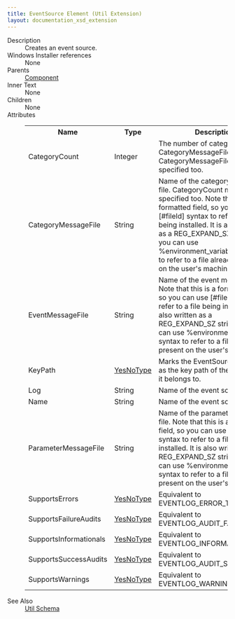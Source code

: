 ```yaml
---
title: EventSource Element (Util Extension)
layout: documentation_xsd_extension
---
```

<dl>
  <dt>Description</dt>
  <dd>Creates an event source.</dd>
  <dt>Windows Installer references</dt>
  <dd>None</dd>
  <dt>Parents</dt>
  <dd>
    <a href="../component/">Component</a>
  </dd>
  <dt>Inner Text</dt>
  <dd>None</dd>
  <dt>Children</dt>
  <dd>None</dd>
  <dt>Attributes</dt>
  <dd>
    <table cellspacing="0" cellpadding="0" class="schema">
      <tr>
        <th width="15%">Name</th>
        <th width="15%">Type</th>
        <th width="65%">Description</th>
        <th width="15%">Required</th>
      </tr>
      <tr>
        <td>CategoryCount</td>
        <td>Integer</td>
        <td>                         The number of categories in CategoryMessageFile. CategoryMessageFile                         must be specified too.                     </td>
        <td>&nbsp;</td>
      </tr>
      <tr>
        <td>CategoryMessageFile</td>
        <td>String</td>
        <td>                         Name of the category message file. CategoryCount must be specified too.                         Note that this is a formatted field, so you can use [#fileId] syntax to                         refer to a file being installed. It is also written as a REG_EXPAND_SZ                         string, so you can use %environment_variable% syntax to refer to a file                         already present on the user's machine.                     </td>
        <td>&nbsp;</td>
      </tr>
      <tr>
        <td>EventMessageFile</td>
        <td>String</td>
        <td>                         Name of the event message file.                         Note that this is a formatted field, so you can use [#fileId] syntax to                         refer to a file being installed. It is also written as a REG_EXPAND_SZ                         string, so you can use %environment_variable% syntax to refer to a file                         already present on the user's machine.                     </td>
        <td>Yes</td>
      </tr>
      <tr>
        <td>KeyPath</td>
        <td><a href="../util/simple_type_yesnotype">YesNoType</a></td>
        <td>                         Marks the EventSource registry as the key path of the component it belongs to.                     </td>
        <td>&nbsp;</td>
      </tr>
      <tr>
        <td>Log</td>
        <td>String</td>
        <td>Name of the event source's log.</td>
        <td>Yes</td>
      </tr>
      <tr>
        <td>Name</td>
        <td>String</td>
        <td>Name of the event source.</td>
        <td>Yes</td>
      </tr>
      <tr>
        <td>ParameterMessageFile</td>
        <td>String</td>
        <td>                         Name of the parameter message file.                         Note that this is a formatted field, so you can use [#fileId] syntax to                         refer to a file being installed. It is also written as a REG_EXPAND_SZ                         string, so you can use %environment_variable% syntax to refer to a file                         already present on the user's machine.                     </td>
        <td>&nbsp;</td>
      </tr>
      <tr>
        <td>SupportsErrors</td>
        <td><a href="../util/simple_type_yesnotype">YesNoType</a></td>
        <td>                         Equivalent to EVENTLOG_ERROR_TYPE.                     </td>
        <td>&nbsp;</td>
      </tr>
      <tr>
        <td>SupportsFailureAudits</td>
        <td><a href="../util/simple_type_yesnotype">YesNoType</a></td>
        <td>                         Equivalent to EVENTLOG_AUDIT_FAILURE.                     </td>
        <td>&nbsp;</td>
      </tr>
      <tr>
        <td>SupportsInformationals</td>
        <td><a href="../util/simple_type_yesnotype">YesNoType</a></td>
        <td>                         Equivalent to EVENTLOG_INFORMATION_TYPE.                     </td>
        <td>&nbsp;</td>
      </tr>
      <tr>
        <td>SupportsSuccessAudits</td>
        <td><a href="../util/simple_type_yesnotype">YesNoType</a></td>
        <td>                         Equivalent to EVENTLOG_AUDIT_SUCCESS.                     </td>
        <td>&nbsp;</td>
      </tr>
      <tr>
        <td>SupportsWarnings</td>
        <td><a href="../util/simple_type_yesnotype">YesNoType</a></td>
        <td>                         Equivalent to EVENTLOG_WARNING_TYPE.                     </td>
        <td>&nbsp;</td>
      </tr>
    </table>
  </dd>
  <dt>See Also</dt>
  <dd>
    <a href="../util">Util Schema</a>
  </dd>
</dl>
